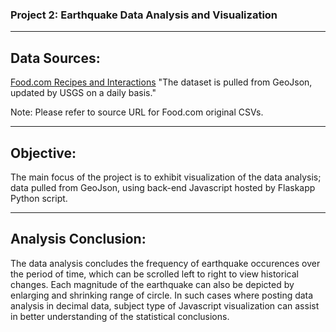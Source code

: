 ### Project 2: Earthquake Data Analysis and Visualization

-----------------------------------------
## Data Sources: 

[Food.com Recipes and Interactions](https://earthquake.usgs.gov/earthquakes/feed/v1.0/geojson.php)
   "The dataset is pulled from GeoJson, updated by USGS on a daily basis."

Note: Please refer to source URL for Food.com original CSVs.

-----------------------------------------
## Objective:

The main focus of the project is to exhibit visualization of the data analysis; data pulled from GeoJson, using back-end Javascript hosted by Flaskapp Python script.

-----------------------------------------
## Analysis Conclusion:

The data analysis concludes the frequency of earthquake occurences over the period of time, which can be scrolled left to right to view historical changes. Each magnitude of the earthquake can also be depicted by enlarging and shrinking range of circle. In such cases where posting data analysis in decimal data, subject type of Javascript visualization can assist in better understanding of the statistical conclusions.







